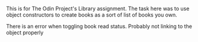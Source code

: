 This is for The Odin Project's Library assignment.  The task here was to use object constructors to create books as a sort of list of books you own.

There is an error when toggling book read status. Probably not linking to the object properly